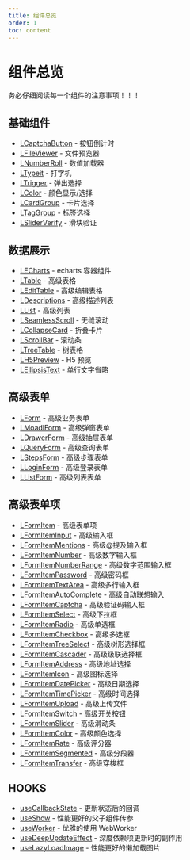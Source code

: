 ```yaml
---
title: 组件总览
order: 1
toc: content
---
```


# 组件总览

务必仔细阅读每一个组件的注意事项！！！

## 基础组件

- [LCaptchaButton] - 按钮倒计时
- [LFileViewer] - 文件预览器
- [LNumberRoll] - 数值加载器
- [LTypeit] - 打字机
- [LTrigger] - 弹出选择
- [LColor] - 颜色显示/选择
- [LCardGroup] - 卡片选择
- [LTagGroup] - 标签选择
- [LSliderVerify] - 滑块验证

## 数据展示

- [LECharts] - echarts 容器组件
- [LTable] - 高级表格
- [LEditTable] - 高级编辑表格
- [LDescriptions] - 高级描述列表
- [LList] - 高级列表
- [LSeamlessScroll] - 无缝滚动
- [LCollapseCard] - 折叠卡片
- [LScrollBar] - 滚动条
- [LTreeTable] - 树表格
- [LH5Preview] - H5 预览
- [LEllipsisText] - 单行文字省略

## 高级表单

- [LForm] - 高级业务表单
- [LMoadlForm] - 高级弹窗表单
- [LDrawerForm] - 高级抽屉表单
- [LQueryForm] - 高级查询表单
- [LStepsForm] - 高级步骤表单
- [LLoginForm] - 高级登录表单
- [LListForm] - 高级列表表单

## 高级表单项

- [LFormItem] - 高级表单项
- [LFormItemInput] - 高级输入框
- [LFormItemMentions] - 高级@提及输入框
- [LFormItemNumber] - 高级数字输入框
- [LFormItemNumberRange] - 高级数字范围输入框
- [LFormItemPassword] - 高级密码框
- [LFormItemTextArea] - 高级多行输入框
- [LFormItemAutoComplete] - 高级自动联想输入
- [LFormItemCaptcha] - 高级验证码输入框
- [LFormItemSelect] - 高级下拉框
- [LFormItemRadio] - 高级单选框
- [LFormItemCheckbox] - 高级多选框
- [LFormItemTreeSelect] - 高级树形选择框
- [LFormItemCascader] - 高级级联选择框
- [LFormItemAddress] - 高级地址选择
- [LFormItemIcon] - 高级图标选择
- [LFormItemDatePicker] - 高级日期选择
- [LFormItemTimePicker] - 高级时间选择
- [LFormItemUpload] - 高级上传文件
- [LFormItemSwitch] - 高级开关按钮
- [LFormItemSlider] - 高级滑动条
- [LFormItemColor] - 高级颜色选择
- [LFormItemRate] - 高级评分器
- [LFormItemSegmented] - 高级分段器
- [LFormItemTransfer] - 高级穿梭框

## HOOKS

- [useCallbackState] - 更新状态后的回调
- [useShow] - 性能更好的父子组件传参
- [useWorker] - 优雅的使用 WebWorker
- [useDeepUpdateEffect] - 深度依赖项更新时的副作用
- [useLazyLoadImage] - 性能更好的懒加载图片

[LDescriptions]: /components/Descriptions
[LFormItemMentions]: /components/form-item-mentions
[LECharts]: /components/Echarts
[LEllipsisText]: /components/Ellipsis-Text
[LEditTable]: /components/edit-table
[LH5Preview]: /components/h5-preview
[useWorker]: /components/use-worker
[useDeepUpdateEffect]: /components/use-deep-update-effect
[useLazyLoadImage]: /components/use-lazy-load-image
[ltypeit]: /components/typeit
[ltreetable]: /components/tree-table
[lscrollbar]: /components/scroll-bar
[ltooltip]: /components/tooltip
[lcolor]: /components/color-pick
[ltrigger]: /components/trigger
[lsliderverify]: /components/slider-verify
[lfileviewer]: /components/file-viewer
[lnumberroll]: /components/number-roll
[lcaptchabutton]: /components/captcha-button
[ltable]: /components/table
[llist]: /components/list
[lseamlessscroll]: /components/seamless-scroll
[LCollapseCard]: /components/collapse-card
[LCardGroup]: /components/card-group
[LTagGroup]: /components/tag-group
[lform]: /components/form
[lmoadlform]: /components/modal-form
[ldrawerform]: /components/drawer-form
[lqueryform]: /components/query-form
[lstepsform]: /components/steps-form
[lloginform]: /components/login-form
[LListForm]: /components/List-Form
[lformitem]: /components/form-item
[lformiteminput]: components/form-item-input
[lformitemnumber]: /components/lform-number
[LFormItemTransfer]: /components/form-item-transfer
[LFormItemNumberRange]: /components/form-item-number-range
[lformitempassword]: /components/lform-password
[lformitemtextarea]: /components/lform-text-area
[lformitemautocomplete]: /components/form-item-auto-complete
[lformitemcaptcha]: /components/form-item-captcha
[lformitemselect]: /components/form-item-select
[lformitemradio]: /components/form-item-radio
[lformitemcheckbox]: /components/form-item-checkbox
[lformitemtreeselect]: /components/form-item-tree-select
[lformitemcascader]: /components/form-item-cascader
[lformitemaddress]: /components/form-item-address
[lformitemicon]: /components/form-item-icon
[lformitemdatepicker]: /components/form-item-date-picker
[lformitemtimepicker]: /components/form-item-time-picker
[lformitemupload]: /components/form-item-upload
[lformitemswitch]: /components/form-item-switch
[lformitemslider]: /components/form-item-slider
[lformitemcolor]: /components/form-item-color
[lformitemrate]: /components/form-item-rate
[lformitemsegmented]: /components/form-item-segmented
[useCallbackState]: /components/use-callback-state
[useShow]: /components/use-Show
